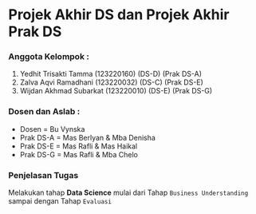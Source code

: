 # Projek Akhir DS dan Projek Akhir Prak DS
### Anggota Kelompok : 
1. Yedhit Trisakti Tamma (123220160) (DS-D) (Prak DS-A)
2. Zalva Aqvi Ramadhani (123220032) (DS-C) (Prak DS-E)
3. Wijdan Akhmad Subarkat (123220010) (DS-E) (Prak DS-G)

### Dosen dan Aslab : 
- Dosen = Bu Vynska
- Prak DS-A = Mas Berlyan & Mba Denisha
- Prak DS-E = Mas Rafli & Mas Haikal
- Prak DS-G = Mas Rafli & Mba Chelo

### Penjelasan Tugas
Melakukan tahap **Data Science** mulai dari Tahap `Business Understanding` sampai dengan Tahap `Evaluasi`
